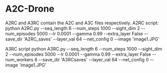 # A2C-Drone

A2RC and A3RC contain the A2C and A3C files respectively.
A2RC script:
python A2RC.py --seq_length 6 --num_steps 1000 --sight_dim 2 --num_episodes 5000 --lr 0.0001 --gamma 0.99 --extra_layer False --save_dir 'A2RC_saves' --layer_val 64 --net_config 0 --image 'image1.JPG'

A3RC script
python A3RC.py --seq_length 6 --num_steps 1000 --sight_dim 2 --num_episodes 5000 --lr 0.0001 --gamma 0.99 --extra_layer False --num_workers 8 --save_dir 'A3RCsaves' --layer_val 64 --net_config 0 --image 'image1.JPG'
